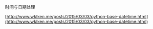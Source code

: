 时间与日期处理

[http://www.wklken.me/posts/2015/03/03/python-base-datetime.html](http://www.wklken.me/posts/2015/03/03/python-base-datetime.html)

